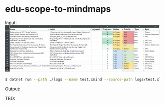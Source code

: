 # edu-scope-to-mindmaps

Input:
![payload_example](./payload_example.png)

```bash
$ dotnet run --path ./logs --name test.xmind --source-path logs/test.xlsx
```

Output:

TBD:
